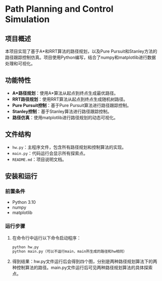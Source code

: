 # Path Planning and Control Simulation

## 项目概述
本项目实现了基于A*和RRT算法的路径规划，以及Pure Pursuit和Stanley方法的路径跟踪控制仿真。项目使用Python编写，结合了numpy和matplotlib进行数据处理和可视化。

## 功能特性
- **A*路径规划**：使用A*算法从起点到终点生成最优路径。
- **RRT路径规划**：使用RRT算法从起点到终点生成随机树路径。
- **Pure Pursuit控制**：基于Pure Pursuit算法进行路径跟踪控制。
- **Stanley控制**：基于Stanley算法进行路径跟踪控制。
- **路径仿真**：使用matplotlib进行路径规划的动态可视化。

## 文件结构
- `hw.py`：主程序文件，包含所有路径规划和控制算法的实现。
- `main.py`：代码运行会显示所有探索点。
- `README.md`：项目说明文档。

## 安装和运行
### 前置条件
- Python 3.10
- numpy
- matplotlib

### 运行步骤
1. 在命令行中运行以下命令启动程序：
    ```bash
    python hw.py
    python main.py（可以不运行main，main所生成的路径和hw相同）
    ```

2. 得到结果：hw.py文件运行后会得到四个图，分别是两种路径规划算法下的两种控制算法的路径。main.py文件运行后可见两种路径规划算法的具体探索点。

